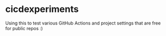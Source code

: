 # cicdexperiments
Using this to test various GitHub Actions and project settings that are free for public repos :) 
